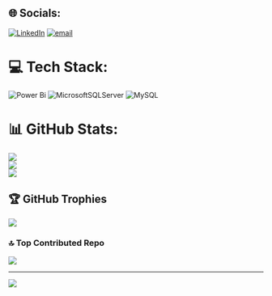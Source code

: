 
## 🌐 Socials:
[![LinkedIn](https://img.shields.io/badge/LinkedIn-%230077B5.svg?logo=linkedin&logoColor=white)](https://linkedin.com/in/https://www.linkedin.com/in/shaiknazeerbasha/) [![email](https://img.shields.io/badge/Email-D14836?logo=gmail&logoColor=white)](mailto:shaiknazeerb3@gmail.com) 

# 💻 Tech Stack:
![Power Bi](https://img.shields.io/badge/power_bi-F2C811?style=for-the-badge&logo=powerbi&logoColor=black) ![MicrosoftSQLServer](https://img.shields.io/badge/Microsoft%20SQL%20Server-CC2927?style=for-the-badge&logo=microsoft%20sql%20server&logoColor=white) ![MySQL](https://img.shields.io/badge/mysql-4479A1.svg?style=for-the-badge&logo=mysql&logoColor=white)
# 📊 GitHub Stats:
![](https://github-readme-stats.vercel.app/api?username=nazeer04&theme=dark&hide_border=false&include_all_commits=false&count_private=false)<br/>
![](https://nirzak-streak-stats.vercel.app/?user=nazeer04&theme=dark&hide_border=false)<br/>
![](https://github-readme-stats.vercel.app/api/top-langs/?username=nazeer04&theme=dark&hide_border=false&include_all_commits=false&count_private=false&layout=compact)

## 🏆 GitHub Trophies
![](https://github-profile-trophy.vercel.app/?username=nazeer04&theme=radical&no-frame=false&no-bg=true&margin-w=4)

### 🔝 Top Contributed Repo
![](https://github-contributor-stats.vercel.app/api?username=nazeer04&limit=5&theme=dark&combine_all_yearly_contributions=true)

---
[![](https://visitcount.itsvg.in/api?id=nazeer04&icon=0&color=0)](https://visitcount.itsvg.in)

<!-- Proudly created with GPRM ( https://gprm.itsvg.in ) -->
